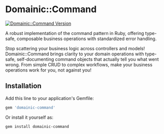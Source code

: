 # Domainic::Command

[![Domainic::Command Version](https://badge.fury.io/rb/domainic-command.svg)](https://rubygems.org/gems/domainic-command)

A robust implementation of the command pattern in Ruby, offering type-safe, composable business operations with
standardized error handling.

Stop scattering your business logic across controllers and models! Domainic::Command brings clarity to your domain
operations with type-safe, self-documenting command objects that actually tell you what went wrong. From simple CRUD to
complex workflows, make your business operations work for you, not against you!

## Installation

Add this line to your application's Gemfile:

```ruby
gem 'domainic-command'
```

Or install it yourself as:

```bash
gem install domainic-command
```
